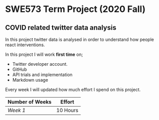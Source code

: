 # SWE573 Term Project (2020 Fall)
## COVID related twitter data analysis
In this project twitter data is analysed in order to understand how people react interventions.

In this project I will work  **first time**  on;
- Twitter developer account.
- GitHub 
- API trials and implementation
- Markdown usage

Every week I will updated how much effort I spend on this project.

| Number of Weeks | Effort |
| --- | --- |
|*Week 1*| 10 Hours |
